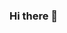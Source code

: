 ### Hi there 👋

<!--
**x-yarrow-x/x-yarrow-x** is a ✨ _special_ ✨ repository because its `README.md` (this file) appears on your GitHub profile.

# Things I like to:
- ✈️ Aviation Geek – Love everything about aircraft & engines!
- 🔐 Cybersecurity Enthusiast – Catch me diving into pentesting, forensics & all things security.
- 🎶 Music & Dance Lover – Might drop some rhythm between coding sprints.
- 🗣️ Language Enth– Learning [list your languages] ‘cause why not?
- 🤔 I’m looking for help with  everything. I just wanna learn stuff here
- 💬 Ask me about ...
- 📫 How to reach me: ...
- 😄 Pronouns: ...
- ⚡ Fun fact: None
-->

